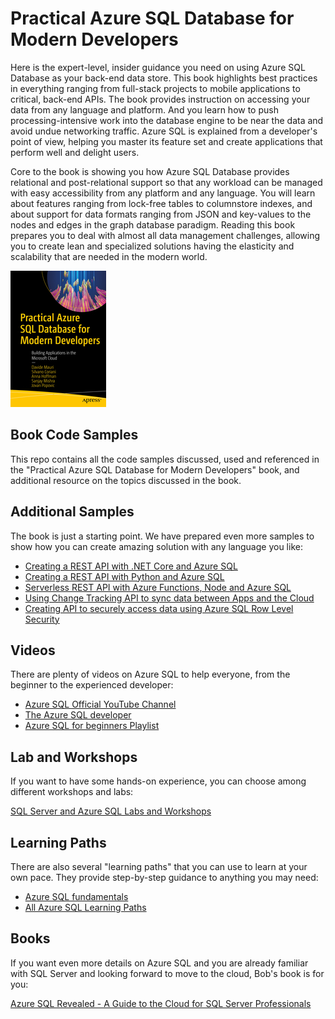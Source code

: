 # Practical Azure SQL Database for Modern Developers

Here is the expert-level, insider guidance you need on using Azure SQL Database as your back-end data store. This book highlights best practices in everything ranging from full-stack projects to mobile applications to critical, back-end APIs. The book provides instruction on accessing your data from any language and platform. And you learn how to push processing-intensive work into the database engine to be near the data and avoid undue networking traffic. Azure SQL is explained from a developer's point of view, helping you master its feature set and create applications that perform well and delight users.

Core to the book is showing you how Azure SQL Database provides relational and post-relational support so that any workload can be managed with easy accessibility from any platform and any language. You will learn about features ranging from lock-free tables to columnstore indexes, and about support for data formats ranging from JSON and key-values to the nodes and edges in the graph database paradigm. Reading this book prepares you to deal with almost all data management challenges, allowing you to create lean and specialized solutions having the elasticity and scalability that are needed in the modern world. 

[![Practical Azure SQL Database for Modern Developers](./practical-azure-sql-database-for-modern-developers-small.jpg)](https://www.apress.com/it/book/9781484263693)

## Book Code Samples

This repo contains all the code samples discussed, used and referenced in the "Practical Azure SQL Database for Modern Developers" book, and additional resource on the topics discussed in the book.

## Additional Samples

The book is just a starting point. We have prepared even more samples to show how you can create amazing solution with any language you like:

- [Creating a REST API with .NET Core and Azure SQL](https://github.com/Azure-Samples/azure-sql-db-dotnet-rest-api)
- [Creating a REST API with Python and Azure SQL](https://github.com/Azure-Samples/azure-sql-db-python-rest-api)
- [Serverless REST API with Azure Functions, Node and Azure SQL](https://github.com/Azure-Samples/azure-sql-db-node-rest-api)
- [Using Change Tracking API to sync data between Apps and the Cloud](https://github.com/Azure-Samples/azure-sql-db-sync-api-change-tracking)
- [Creating API to securely access data using Azure SQL Row Level Security](https://github.com/Azure-Samples/azure-sql-db-secure-data-access-api)

## Videos

There are plenty of videos on Azure SQL to help everyone, from the beginner to the experienced developer:

- [Azure SQL Official YouTube Channel](https://www.youtube.com/channel/UCNsev6sULZ_Zp06VL7uktuA)
- [The Azure SQL developer](https://www.youtube.com/channel/UCnN8kC6JjfTG2bOn5VTtNFg)
- [Azure SQL for beginners Playlist](https://www.youtube.com/playlist?list=PL3EZ3A8mHh0y0EVZoKGljNPytdjrxXIZ9)

## Lab and Workshops

If you want to have some hands-on experience, you can choose among different workshops and labs:

[SQL Server and Azure SQL Labs and Workshops](http://aka.ms/sqlworkshops)

## Learning Paths

There are also several "learning paths" that you can use to learn at your own pace. They provide step-by-step guidance to anything you may need:

- [Azure SQL fundamentals](https://docs.microsoft.com/en-us/learn/paths/azure-sql-fundamentals/)
- [All Azure SQL Learning Paths](https://docs.microsoft.com/en-us/learn/browse/?expanded=azure&products=azure-sql-database)

## Books

If you want even more details on Azure SQL and you are already familiar with SQL Server and looking forward to move to the cloud, Bob's book is for you:

[Azure SQL Revealed - A Guide to the Cloud for SQL Server Professionals](https://www.apress.com/it/book/9781484259306)